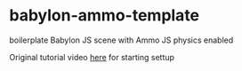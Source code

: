 # babylon-ammo-template
boilerplate Babylon JS scene with Ammo JS physics enabled

Original tutorial video [here](https://www.youtube.com/watch?v=eR3iAt5iPoU) for starting settup

